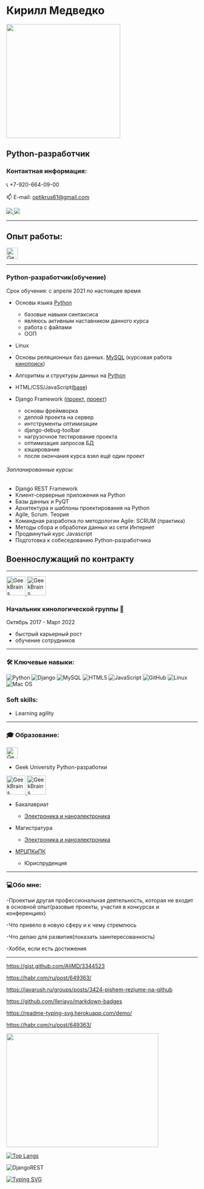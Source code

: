 # Кирилл Медведко
<img height=300 src="http://www.panram.ru/upload/iblock/7f3/7f3a6017d6a0163f45a40b55774b129d.jpg"/>

## Python-разработчик

### Контактная информация:
📞  +7-920-664-09-00
<p align='left'>
   📫 E-mail: <a href='mailto:optikrus61@gmail.com'>optikrus61@gmail.com</a>
</p>
<a href="https://t.me/OptikRUS">
	<img src="https://img.shields.io/badge/Telegram-2CA5E0?style=for-the-badge&logo=telegram&logoColor=white"/>
</a>
<a href="https://www.linkedin.com/in/optikrus">
	<img src="https://img.shields.io/badge/linkedin-%230077B5.svg?&style=for-the-badge&logo=linkedin&logoColor=white"/>
</a>

***
## Опыт работы:
<a href="https://gb.ru/users/5496910" target="_blank">
<img height="30" src="https://frontend-scripts.hb.bizmrg.com/unique-hf/svg/logo.svg" alt="GeekBrains">
</a>

---
### Python-разработчик(обучение)

Срок обучения: с апреля 2021 по настоящее время

* Основы языка <a href="https://github.com/OptikRUS/basic_py">Python</a>
  * базовые навыки синтаксиса
  * являюсь активным наставником данного курса
  * работа с файлами
  * ООП

* Linux
* Основы реляционных баз данных. <a href="https://github.com/OptikRUS/MySQL">MySQL</a> (курсовая работа <a href="https://github.com/OptikRUS/MySQL/blob/main/kinopoisk.sql">кинопоиск<a/>)
* Алгоритмы и структуры данных на <a href="https://github.com/OptikRUS/-algorithms_2021">Python</a>
* HTML/CSS/JavaScript(<a href="https://github.com/OptikRUS/basic_JS">base</a>)
* Django Framework (<a href="https://github.com/OptikRUS/geekshop-server">проект</a>, <a href="https://github.com/OptikRUS/django_shop">проект</a>)
  * основы фреймворка
  * деплой проекта на сервер
  * интструменты оптимизации
  * django-debug-toolbar
  * нагрузочное тестирование проекта
  * оптимизация запросов БД
  * кэширование
  * после окончания курса взял ещё один проект
  
###### Запланированные курсы:
* Django REST Framework
* Клиент-серверные приложения на Python
* Базы данных и PyQT
* Архитектура и шаблоны проектирования на Python
* Agile, Scrum. Теория
* Командная разработка по методологии Agile: SCRUM (практика)
* Методы сбора и обработки данных из сети Интернет
* Продвинутый курс Javascript
* Подготовка к собеседованию Python-разработчика

## Военнослужащий по контракту
---
<p>
<a href="http://www.fsb.ru/" target="_blank">
<img height="50" src="https://upload.wikimedia.org/wikipedia/commons/thumb/7/77/Emblem_of_Federal_security_service.svg/200px-Emblem_of_Federal_security_service.svg.png" alt="GeekBrains">
</a>
<a href="http://ps.fsb.ru/" target="_blank">
<img height="50" src="https://upload.wikimedia.org/wikipedia/commons/thumb/b/b8/Russian_Federation._Emblem_of_the_Border_Guard_Service_of_the_Federal_Security_Service.svg/400px-Russian_Federation._Emblem_of_the_Border_Guard_Service_of_the_Federal_Security_Service.svg.png" alt="GeekBrains">
</a>
</p>

### Начальник кинологической группы 🐾  
Октябрь 2017 - Март 2022
* быстрый карьерный рост
* обучение сотрудников
***


### 🛠 Ключевые навыки:
![Python](https://img.shields.io/badge/python-3670A0?style=for-the-badge&logo=python&logoColor=ffdd54)
![Django](https://img.shields.io/badge/django-%23092E20.svg?style=for-the-badge&logo=django&logoColor=white)
![MySQL](https://img.shields.io/badge/mysql-%2300f.svg?style=for-the-badge&logo=mysql&logoColor=white)
![HTML5](https://img.shields.io/badge/html5-%23E34F26.svg?style=for-the-badge&logo=html5&logoColor=white)
![JavaScript](https://img.shields.io/badge/javascript-%23323330.svg?style=for-the-badge&logo=javascript&logoColor=%23F7DF1E)
![GitHub](https://img.shields.io/badge/github-%23121011.svg?style=for-the-badge&logo=github&logoColor=white)
![Linux](https://img.shields.io/badge/Linux-FCC624?style=for-the-badge&logo=linux&logoColor=black)
![Mac OS](https://img.shields.io/badge/mac%20os-000000?style=for-the-badge&logo=macos&logoColor=F0F0F0)


### Soft skills:
* Learning agility 
***
### 🎓 Образование:
<p>
<a href="https://gb.ru/users/5496910" target="_blank">
<img height="30" src="https://frontend-scripts.hb.bizmrg.com/unique-hf/svg/logo.svg" alt="GeekBrains">
</a>
</p>

* Geek University Python-разработки

<p>
<a href="https://sfedu.ru/" target="_blank">
<img height="50" src="http://inep.sfedu.ru/wp-content/uploads/2015/03/logo_sfedu_round.png" alt="GeekBrains">
</a>
<a href="https://inep.sfedu.ru/" target="_blank">
<img height="50" src="http://inep.sfedu.ru/wp-content/uploads/2015/03/logo_inep_round1.png" alt="GeekBrains">
</a>
</p>

* Бакалавриат
  * <a href="https://inep.sfedu.ru/chairs/rte/">Электроника и наноэлектроника</a>

* Магистратура
  * <a href="https://inep.sfedu.ru/chairs/rte/">Электроника и наноэлектроника</a>

* <a href="http://mrcpk.tgn.sfedu.ru/">МРЦПКиПК</a>
  * Юриспруденция
***
### 💻Обо мне:
-Проектыи другая профессиональная деятельность, которая не входит в основной опыт(разовые проекты, участия в конкурсах и конференциях)

-Что привело в новую сферу и к чему стремлюсь

-Что делаю для развития(показать заинтересованность)

-Хобби, если есть достижения
***

https://gist.github.com/AliMD/3344523

https://habr.com/ru/post/649363/

https://javarush.ru/groups/posts/3424-pishem-rezjume-na-github

https://github.com/Ileriayo/markdown-badges

https://readme-typing-svg.herokuapp.com/demo/

https://habr.com/ru/post/649363/

<p align='left'>
<a href="https://github.com/OptikRUS/">
	<img height=300 width="400" src="https://github-readme-stats.vercel.app/api/top-langs/?username=OptikRUS&layout=compact"/>
</a>
</p>

[![Top Langs](https://github-readme-stats.vercel.app/api/top-langs/?username=OptikRUS&layout=compact)](https://github.com/OptikRUS/github-readme-stats)

![DjangoREST](https://img.shields.io/badge/DJANGO-REST-ff1709?style=for-the-badge&logo=django&logoColor=white&color=ff1709&labelColor=gray)

[![Typing SVG](https://readme-typing-svg.herokuapp.com?color=%23F7F7F7&lines=%D0%BA%D0%BE%D1%80%D0%BE%D1%82%D0%BA%D0%BE+%D0%BE%D0%B1%D0%BE+%D0%BC%D0%BD%D0%B5)](https://git.io/typing-svg)